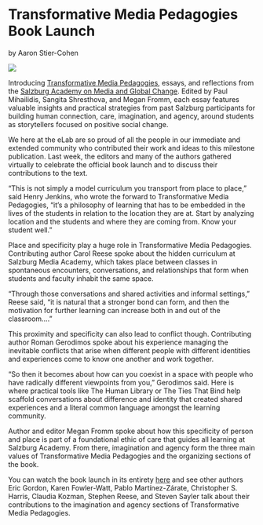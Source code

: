 # **Transformative Media Pedagogies Book Launch**

by Aaron Stier-Cohen

![](https://res.cloudinary.com/engagement-lab-home/image/upload/v1/homepage-2.0/news/medium/1_B-oMA099H_dhwYH5lEpOsw.png)

Introducing [Transformative Media Pedagogies](https://www.routledge.com/Transformative-Media-Pedagogies/Mihailidis-Shresthova-Fromm/p/book/9780367467982), essays, and reflections from the [Salzburg Academy on Media and Global Change](https://www.salzburgglobal.org/multi-year-series/media-academy/pageId/6853). Edited by Paul Mihailidis, Sangita Shresthova, and Megan Fromm, each essay features valuable insights and practical strategies from past Salzburg participants for building human connection, care, imagination, and agency, around students as storytellers focused on positive social change.

We here at the eLab are so proud of all the people in our immediate and extended community who contributed their work and ideas to this milestone publication. Last week, the editors and many of the authors gathered virtually to celebrate the official book launch and to discuss their contributions to the text.

“This is not simply a model curriculum you transport from place to place,” said Henry Jenkins, who wrote the forward to Transformative Media Pedagogies, “it’s a philosophy of learning that has to be embedded in the lives of the students in relation to the location they are at. Start by analyzing location and the students and where they are coming from. Know your student well.”

Place and specificity play a huge role in Transformative Media Pedagogies. Contributing author Carol Reese spoke about the hidden curriculum at Salzburg Media Academy, which takes place between classes in spontaneous encounters, conversations, and relationships that form when students and faculty inhabit the same space.

“Through those conversations and shared activities and informal settings,” Reese said, “it is natural that a stronger bond can form, and then the motivation for further learning can increase both in and out of the classroom….”

This proximity and specificity can also lead to conflict though. Contributing author Roman Gerodimos spoke about his experience managing the inevitable conflicts that arise when different people with different identities and experiences come to know one another and work together.

“So then it becomes about how can you coexist in a space with people who have radically different viewpoints from you,” Gerodimos said. Here is where practical tools like The Human Library or The Ties That Bind help scaffold conversations about difference and identity that created shared experiences and a literal common language amongst the learning community.

Author and editor Megan Fromm spoke about how this specificity of person and place is part of a foundational ethic of care that guides all learning at Salzburg Academy. From there, imagination and agency form the three main values of Transformative Media Pedagogies and the organizing sections of the book.

You can watch the book launch in its entirety [here](https://www.youtube.com/watch?v=Z88RchWtDBs&t=26s) and see other authors Eric Gordon, Karen Fowler-Watt, Pablo Martínez-Zárate, Christopher S. Harris, Claudia Kozman, Stephen Reese, and Steven Sayler talk about their contributions to the imagination and agency sections of Transformative Media Pedagogies.
